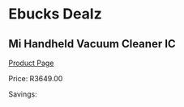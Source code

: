 
# Ebucks Dealz
## Mi Handheld Vacuum Cleaner IC
[Product Page](https://www.ebucks.com/web/shop/productSelected.do?prodId=1160137260&catId=844502363)

Price: R3649.00

Savings: 


	